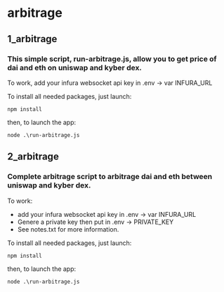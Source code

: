 # arbitrage

## 1_arbitrage
### This simple script, run-arbitrage.js, allow you to get price of dai and eth on uniswap and kyber dex.

To work, add your infura websocket api key in .env -> var INFURA_URL

To install all needed packages, just launch:
```
npm install
```
then, to launch the app:
```
node .\run-arbitrage.js
```

## 2_arbitrage
### Complete arbitrage script to arbitrage dai and eth between uniswap and kyber dex.

To work:
* add your infura websocket api key in .env -> var INFURA_URL
* Genere a private key then put in .env -> PRIVATE_KEY
* See notes.txt for more information.

To install all needed packages, just launch:
```
npm install
```
then, to launch the app:
```
node .\run-arbitrage.js
```

